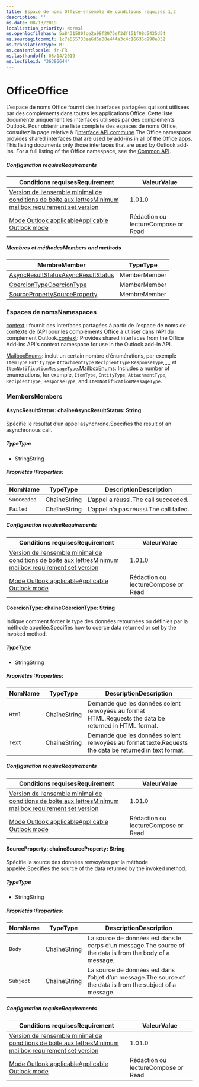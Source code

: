 ```yaml
---
title: Espace de noms Office-ensemble de conditions requises 1,2
description: ''
ms.date: 08/13/2019
localization_priority: Normal
ms.openlocfilehash: 5a8431580fce2a98f2076ef3df151f08d5435d54
ms.sourcegitcommit: 1c7e555733ee6d5a08e444a3c4c16635d998e032
ms.translationtype: MT
ms.contentlocale: fr-FR
ms.lasthandoff: 08/14/2019
ms.locfileid: "36395644"
---
```

# <a name="office"></a><span data-ttu-id="277ae-102">Office</span><span class="sxs-lookup"><span data-stu-id="277ae-102">Office</span></span>

<span data-ttu-id="277ae-p101">L’espace de noms Office fournit des interfaces partagées qui sont utilisées par des compléments dans toutes les applications Office. Cette liste documente uniquement les interfaces utilisées par des compléments Outlook. Pour obtenir une liste complète des espaces de noms Office, consultez la page relative à l’[interface API commune](/javascript/api/office).</span><span class="sxs-lookup"><span data-stu-id="277ae-p101">The Office namespace provides shared interfaces that are used by add-ins in all of the Office apps. This listing documents only those interfaces that are used by Outlook add-ins. For a full listing of the Office namespace, see the [Common API](/javascript/api/office).</span></span>

##### <a name="requirements"></a><span data-ttu-id="277ae-105">Configuration requise</span><span class="sxs-lookup"><span data-stu-id="277ae-105">Requirements</span></span>

|<span data-ttu-id="277ae-106">Conditions requises</span><span class="sxs-lookup"><span data-stu-id="277ae-106">Requirement</span></span>| <span data-ttu-id="277ae-107">Valeur</span><span class="sxs-lookup"><span data-stu-id="277ae-107">Value</span></span>|
|---|---|
|[<span data-ttu-id="277ae-108">Version de l’ensemble minimal de conditions de boîte aux lettres</span><span class="sxs-lookup"><span data-stu-id="277ae-108">Minimum mailbox requirement set version</span></span>](/office/dev/add-ins/reference/requirement-sets/outlook-api-requirement-sets)| <span data-ttu-id="277ae-109">1.0</span><span class="sxs-lookup"><span data-stu-id="277ae-109">1.0</span></span>|
|[<span data-ttu-id="277ae-110">Mode Outlook applicable</span><span class="sxs-lookup"><span data-stu-id="277ae-110">Applicable Outlook mode</span></span>](/outlook/add-ins/#extension-points)| <span data-ttu-id="277ae-111">Rédaction ou lecture</span><span class="sxs-lookup"><span data-stu-id="277ae-111">Compose or Read</span></span>|

##### <a name="members-and-methods"></a><span data-ttu-id="277ae-112">Membres et méthodes</span><span class="sxs-lookup"><span data-stu-id="277ae-112">Members and methods</span></span>

| <span data-ttu-id="277ae-113">Membre</span><span class="sxs-lookup"><span data-stu-id="277ae-113">Member</span></span> | <span data-ttu-id="277ae-114">Type</span><span class="sxs-lookup"><span data-stu-id="277ae-114">Type</span></span> |
|--------|------|
| [<span data-ttu-id="277ae-115">AsyncResultStatus</span><span class="sxs-lookup"><span data-stu-id="277ae-115">AsyncResultStatus</span></span>](#asyncresultstatus-string) | <span data-ttu-id="277ae-116">Member</span><span class="sxs-lookup"><span data-stu-id="277ae-116">Member</span></span> |
| [<span data-ttu-id="277ae-117">CoercionType</span><span class="sxs-lookup"><span data-stu-id="277ae-117">CoercionType</span></span>](#coerciontype-string) | <span data-ttu-id="277ae-118">Member</span><span class="sxs-lookup"><span data-stu-id="277ae-118">Member</span></span> |
| [<span data-ttu-id="277ae-119">SourceProperty</span><span class="sxs-lookup"><span data-stu-id="277ae-119">SourceProperty</span></span>](#sourceproperty-string) | <span data-ttu-id="277ae-120">Membre</span><span class="sxs-lookup"><span data-stu-id="277ae-120">Member</span></span> |

### <a name="namespaces"></a><span data-ttu-id="277ae-121">Espaces de noms</span><span class="sxs-lookup"><span data-stu-id="277ae-121">Namespaces</span></span>

<span data-ttu-id="277ae-122">[context](office.context.md) : fournit des interfaces partagées à partir de l’espace de noms de contexte de l’API pour les compléments Office à utiliser dans l’API du complément Outlook.</span><span class="sxs-lookup"><span data-stu-id="277ae-122">[context](office.context.md): Provides shared interfaces from the Office Add-ins API's context namespace for use in the Outlook add-in API.</span></span>

<span data-ttu-id="277ae-123">[MailboxEnums](/javascript/api/outlook/office.mailboxenums.attachmenttype?view=outlook-js-1.2): inclut un certain nombre d’énumérations, par exemple `ItemType` `EntityType` `AttachmentType` `RecipientType` `ResponseType`,,,,, et `ItemNotificationMessageType`.</span><span class="sxs-lookup"><span data-stu-id="277ae-123">[MailboxEnums](/javascript/api/outlook/office.mailboxenums.attachmenttype?view=outlook-js-1.2): Includes a number of enumerations, for example, `ItemType`, `EntityType`, `AttachmentType`, `RecipientType`, `ResponseType`, and `ItemNotificationMessageType`.</span></span>

### <a name="members"></a><span data-ttu-id="277ae-124">Members</span><span class="sxs-lookup"><span data-stu-id="277ae-124">Members</span></span>

#### <a name="asyncresultstatus-string"></a><span data-ttu-id="277ae-125">AsyncResultStatus: chaîne</span><span class="sxs-lookup"><span data-stu-id="277ae-125">AsyncResultStatus: String</span></span>

<span data-ttu-id="277ae-126">Spécifie le résultat d’un appel asynchrone.</span><span class="sxs-lookup"><span data-stu-id="277ae-126">Specifies the result of an asynchronous call.</span></span>

##### <a name="type"></a><span data-ttu-id="277ae-127">Type</span><span class="sxs-lookup"><span data-stu-id="277ae-127">Type</span></span>

*   <span data-ttu-id="277ae-128">String</span><span class="sxs-lookup"><span data-stu-id="277ae-128">String</span></span>

##### <a name="properties"></a><span data-ttu-id="277ae-129">Propriétés :</span><span class="sxs-lookup"><span data-stu-id="277ae-129">Properties:</span></span>

|<span data-ttu-id="277ae-130">Nom</span><span class="sxs-lookup"><span data-stu-id="277ae-130">Name</span></span>| <span data-ttu-id="277ae-131">Type</span><span class="sxs-lookup"><span data-stu-id="277ae-131">Type</span></span>| <span data-ttu-id="277ae-132">Description</span><span class="sxs-lookup"><span data-stu-id="277ae-132">Description</span></span>|
|---|---|---|
|`Succeeded`| <span data-ttu-id="277ae-133">Chaîne</span><span class="sxs-lookup"><span data-stu-id="277ae-133">String</span></span>|<span data-ttu-id="277ae-134">L’appel a réussi.</span><span class="sxs-lookup"><span data-stu-id="277ae-134">The call succeeded.</span></span>|
|`Failed`| <span data-ttu-id="277ae-135">Chaîne</span><span class="sxs-lookup"><span data-stu-id="277ae-135">String</span></span>|<span data-ttu-id="277ae-136">L’appel n’a pas réussi.</span><span class="sxs-lookup"><span data-stu-id="277ae-136">The call failed.</span></span>|

##### <a name="requirements"></a><span data-ttu-id="277ae-137">Configuration requise</span><span class="sxs-lookup"><span data-stu-id="277ae-137">Requirements</span></span>

|<span data-ttu-id="277ae-138">Conditions requises</span><span class="sxs-lookup"><span data-stu-id="277ae-138">Requirement</span></span>| <span data-ttu-id="277ae-139">Valeur</span><span class="sxs-lookup"><span data-stu-id="277ae-139">Value</span></span>|
|---|---|
|[<span data-ttu-id="277ae-140">Version de l’ensemble minimal de conditions de boîte aux lettres</span><span class="sxs-lookup"><span data-stu-id="277ae-140">Minimum mailbox requirement set version</span></span>](/office/dev/add-ins/reference/requirement-sets/outlook-api-requirement-sets)| <span data-ttu-id="277ae-141">1.0</span><span class="sxs-lookup"><span data-stu-id="277ae-141">1.0</span></span>|
|[<span data-ttu-id="277ae-142">Mode Outlook applicable</span><span class="sxs-lookup"><span data-stu-id="277ae-142">Applicable Outlook mode</span></span>](/outlook/add-ins/#extension-points)| <span data-ttu-id="277ae-143">Rédaction ou lecture</span><span class="sxs-lookup"><span data-stu-id="277ae-143">Compose or Read</span></span>|

#### <a name="coerciontype-string"></a><span data-ttu-id="277ae-144">CoercionType: chaîne</span><span class="sxs-lookup"><span data-stu-id="277ae-144">CoercionType: String</span></span>

<span data-ttu-id="277ae-145">Indique comment forcer le type des données retournées ou définies par la méthode appelée.</span><span class="sxs-lookup"><span data-stu-id="277ae-145">Specifies how to coerce data returned or set by the invoked method.</span></span>

##### <a name="type"></a><span data-ttu-id="277ae-146">Type</span><span class="sxs-lookup"><span data-stu-id="277ae-146">Type</span></span>

*   <span data-ttu-id="277ae-147">String</span><span class="sxs-lookup"><span data-stu-id="277ae-147">String</span></span>

##### <a name="properties"></a><span data-ttu-id="277ae-148">Propriétés :</span><span class="sxs-lookup"><span data-stu-id="277ae-148">Properties:</span></span>

|<span data-ttu-id="277ae-149">Nom</span><span class="sxs-lookup"><span data-stu-id="277ae-149">Name</span></span>| <span data-ttu-id="277ae-150">Type</span><span class="sxs-lookup"><span data-stu-id="277ae-150">Type</span></span>| <span data-ttu-id="277ae-151">Description</span><span class="sxs-lookup"><span data-stu-id="277ae-151">Description</span></span>|
|---|---|---|
|`Html`| <span data-ttu-id="277ae-152">Chaîne</span><span class="sxs-lookup"><span data-stu-id="277ae-152">String</span></span>|<span data-ttu-id="277ae-153">Demande que les données soient renvoyées au format HTML.</span><span class="sxs-lookup"><span data-stu-id="277ae-153">Requests the data be returned in HTML format.</span></span>|
|`Text`| <span data-ttu-id="277ae-154">Chaîne</span><span class="sxs-lookup"><span data-stu-id="277ae-154">String</span></span>|<span data-ttu-id="277ae-155">Demande que les données soient renvoyées au format texte.</span><span class="sxs-lookup"><span data-stu-id="277ae-155">Requests the data be returned in text format.</span></span>|

##### <a name="requirements"></a><span data-ttu-id="277ae-156">Configuration requise</span><span class="sxs-lookup"><span data-stu-id="277ae-156">Requirements</span></span>

|<span data-ttu-id="277ae-157">Conditions requises</span><span class="sxs-lookup"><span data-stu-id="277ae-157">Requirement</span></span>| <span data-ttu-id="277ae-158">Valeur</span><span class="sxs-lookup"><span data-stu-id="277ae-158">Value</span></span>|
|---|---|
|[<span data-ttu-id="277ae-159">Version de l’ensemble minimal de conditions de boîte aux lettres</span><span class="sxs-lookup"><span data-stu-id="277ae-159">Minimum mailbox requirement set version</span></span>](/office/dev/add-ins/reference/requirement-sets/outlook-api-requirement-sets)| <span data-ttu-id="277ae-160">1.0</span><span class="sxs-lookup"><span data-stu-id="277ae-160">1.0</span></span>|
|[<span data-ttu-id="277ae-161">Mode Outlook applicable</span><span class="sxs-lookup"><span data-stu-id="277ae-161">Applicable Outlook mode</span></span>](/outlook/add-ins/#extension-points)| <span data-ttu-id="277ae-162">Rédaction ou lecture</span><span class="sxs-lookup"><span data-stu-id="277ae-162">Compose or Read</span></span>|

#### <a name="sourceproperty-string"></a><span data-ttu-id="277ae-163">SourceProperty: chaîne</span><span class="sxs-lookup"><span data-stu-id="277ae-163">SourceProperty: String</span></span>

<span data-ttu-id="277ae-164">Spécifie la source des données renvoyées par la méthode appelée.</span><span class="sxs-lookup"><span data-stu-id="277ae-164">Specifies the source of the data returned by the invoked method.</span></span>

##### <a name="type"></a><span data-ttu-id="277ae-165">Type</span><span class="sxs-lookup"><span data-stu-id="277ae-165">Type</span></span>

*   <span data-ttu-id="277ae-166">String</span><span class="sxs-lookup"><span data-stu-id="277ae-166">String</span></span>

##### <a name="properties"></a><span data-ttu-id="277ae-167">Propriétés :</span><span class="sxs-lookup"><span data-stu-id="277ae-167">Properties:</span></span>

|<span data-ttu-id="277ae-168">Nom</span><span class="sxs-lookup"><span data-stu-id="277ae-168">Name</span></span>| <span data-ttu-id="277ae-169">Type</span><span class="sxs-lookup"><span data-stu-id="277ae-169">Type</span></span>| <span data-ttu-id="277ae-170">Description</span><span class="sxs-lookup"><span data-stu-id="277ae-170">Description</span></span>|
|---|---|---|
|`Body`| <span data-ttu-id="277ae-171">Chaîne</span><span class="sxs-lookup"><span data-stu-id="277ae-171">String</span></span>|<span data-ttu-id="277ae-172">La source de données est dans le corps d’un message.</span><span class="sxs-lookup"><span data-stu-id="277ae-172">The source of the data is from the body of a message.</span></span>|
|`Subject`| <span data-ttu-id="277ae-173">Chaîne</span><span class="sxs-lookup"><span data-stu-id="277ae-173">String</span></span>|<span data-ttu-id="277ae-174">La source de données est dans l’objet d’un message.</span><span class="sxs-lookup"><span data-stu-id="277ae-174">The source of the data is from the subject of a message.</span></span>|

##### <a name="requirements"></a><span data-ttu-id="277ae-175">Configuration requise</span><span class="sxs-lookup"><span data-stu-id="277ae-175">Requirements</span></span>

|<span data-ttu-id="277ae-176">Conditions requises</span><span class="sxs-lookup"><span data-stu-id="277ae-176">Requirement</span></span>| <span data-ttu-id="277ae-177">Valeur</span><span class="sxs-lookup"><span data-stu-id="277ae-177">Value</span></span>|
|---|---|
|[<span data-ttu-id="277ae-178">Version de l’ensemble minimal de conditions de boîte aux lettres</span><span class="sxs-lookup"><span data-stu-id="277ae-178">Minimum mailbox requirement set version</span></span>](/office/dev/add-ins/reference/requirement-sets/outlook-api-requirement-sets)| <span data-ttu-id="277ae-179">1.0</span><span class="sxs-lookup"><span data-stu-id="277ae-179">1.0</span></span>|
|[<span data-ttu-id="277ae-180">Mode Outlook applicable</span><span class="sxs-lookup"><span data-stu-id="277ae-180">Applicable Outlook mode</span></span>](/outlook/add-ins/#extension-points)| <span data-ttu-id="277ae-181">Rédaction ou lecture</span><span class="sxs-lookup"><span data-stu-id="277ae-181">Compose or Read</span></span>|
